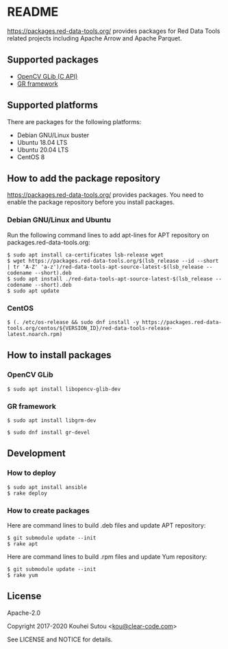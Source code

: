 # README

https://packages.red-data-tools.org/ provides packages for Red Data
Tools related projects including Apache Arrow and Apache Parquet.

## Supported packages

  * [OpenCV GLib (C API)](https://github.com/red-data-tools/opencv-glib)
  * [GR framework](https://github.com/sciapp/gr)

## Supported platforms

There are packages for the following platforms:

  * Debian GNU/Linux buster
  * Ubuntu 18.04 LTS
  * Ubuntu 20.04 LTS
  * CentOS 8

## How to add the package repository

https://packages.red-data-tools.org/ provides packages. You need to
enable the package repository before you install packages.

### Debian GNU/Linux and Ubuntu

Run the following command lines to add apt-lines for APT repository on
packages.red-data-tools.org:

```console
$ sudo apt install ca-certificates lsb-release wget
$ wget https://packages.red-data-tools.org/$(lsb_release --id --short | tr 'A-Z' 'a-z')/red-data-tools-apt-source-latest-$(lsb_release --codename --short).deb
$ sudo apt install ./red-data-tools-apt-source-latest-$(lsb_release --codename --short).deb
$ sudo apt update
```

### CentOS

```console
$ (. /etc/os-release && sudo dnf install -y https://packages.red-data-tools.org/centos/${VERSION_ID}/red-data-tools-release-latest.noarch.rpm)
```

## How to install packages

### OpenCV GLib

```console
$ sudo apt install libopencv-glib-dev
```

### GR framework

```console
$ sudo apt install libgrm-dev
```

```console
$ sudo dnf install gr-devel
```

## Development

### How to deploy

```console
$ sudo apt install ansible
$ rake deploy
```

### How to create packages

Here are command lines to build .deb files and update APT repository:

```console
$ git submodule update --init
$ rake apt
```

Here are command lines to build .rpm files and update Yum repository:

```console
$ git submodule update --init
$ rake yum
```

## License

Apache-2.0

Copyright 2017-2020 Kouhei Sutou \<kou@clear-code.com\>

See LICENSE and NOTICE for details.
